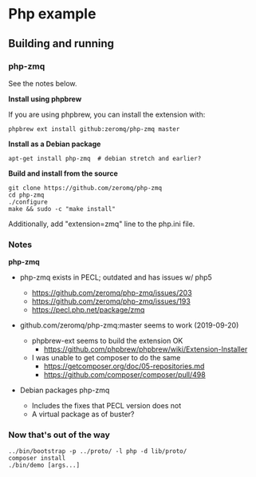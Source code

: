 # Php example

## Building and running

### php-zmq

See the notes below.

**Install using phpbrew**

If you are using phpbrew, you can install the extension with:

```shell
phpbrew ext install github:zeromq/php-zmq master
```

**Install as a Debian package**

```shell
apt-get install php-zmq  # debian stretch and earlier?
```

**Build and install from the source**

```shell
git clone https://github.com/zeromq/php-zmq
cd php-zmq
./configure
make && sudo -c "make install"
```

Additionally, add "extension=zmq" line to the php.ini file.

### Notes

**php-zmq**

- php-zmq exists in PECL; outdated and has issues w/ php5
    - https://github.com/zeromq/php-zmq/issues/203
    - https://github.com/zeromq/php-zmq/issues/193
    - https://pecl.php.net/package/zmq

- github.com/zeromq/php-zmq:master seems to work (2019-09-20)
    - phpbrew-ext seems to build the extension OK
        - https://github.com/phpbrew/phpbrew/wiki/Extension-Installer
    - I was unable to get composer to do the same
        - https://getcomposer.org/doc/05-repositories.md
        - https://github.com/composer/composer/pull/498

- Debian packages php-zmq
    - Includes the fixes that PECL version does not
    - A virtual package as of buster?

### Now that's out of the way

```shell
../bin/bootstrap -p ../proto/ -l php -d lib/proto/
composer install
./bin/demo [args...]
```
